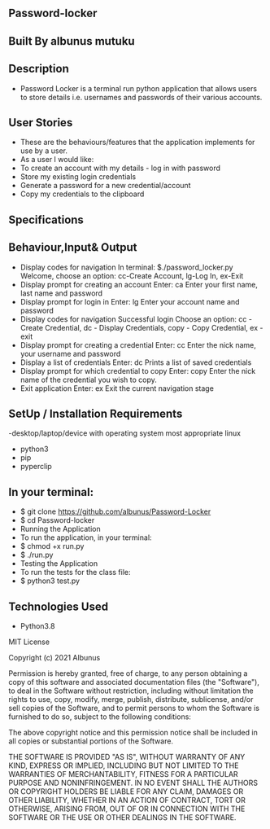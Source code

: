 ## Password-locker
## Built By albunus mutuku
## Description
- Password Locker is a terminal run python application that allows users to store details i.e. usernames and passwords of their various accounts.
## User Stories
- These are the behaviours/features that the application implements for use by a user.
- As a user I would like:
- To create an account with my details - log in with password
- Store my existing login credentials
- Generate a password for a new credential/account
- Copy my credentials to the clipboard
## Specifications
## Behaviour,Input& Output
- Display codes for navigation  In terminal: $./password_locker.py  Welcome, choose an option: cc-Create Account, lg-Log In, ex-Exit
- Display prompt for creating an account  Enter: ca Enter your first name, last name and password
- Display prompt for login in Enter: lg Enter your account name and password
- Display codes for navigation  Successful login  Choose an option: cc - Create Credential, dc - Display Credentials, copy - Copy Credential, ex - exit
- Display prompt for creating a credential  Enter: cc Enter the nick name, your username and password
- Display a list of credentials Enter: dc Prints a list of saved credentials
- Display prompt for which credential to copy Enter: copy Enter the nick name of the credential you wish to copy.
- Exit application  Enter: ex Exit the current navigation stage
## SetUp / Installation Requirements
-desktop/laptop/device with operating system most appropriate linux
- python3
- pip
- pyperclip
## In your terminal:
  - $ git clone https://github.com/albunus/Password-Locker
  - $ cd Password-locker
  - Running the Application
  - To run the application, in your terminal:
  - $ chmod +x run.py
  - $ ./run.py
  - Testing the Application
  - To run the tests for the class file:
  - $ python3 test.py
## Technologies Used
  - Python3.8

MIT License

Copyright (c) 2021 Albunus

Permission is hereby granted, free of charge, to any person obtaining a copy
of this software and associated documentation files (the "Software"), to deal
in the Software without restriction, including without limitation the rights
to use, copy, modify, merge, publish, distribute, sublicense, and/or sell
copies of the Software, and to permit persons to whom the Software is
furnished to do so, subject to the following conditions:

The above copyright notice and this permission notice shall be included in all
copies or substantial portions of the Software.

THE SOFTWARE IS PROVIDED "AS IS", WITHOUT WARRANTY OF ANY KIND, EXPRESS OR
IMPLIED, INCLUDING BUT NOT LIMITED TO THE WARRANTIES OF MERCHANTABILITY,
FITNESS FOR A PARTICULAR PURPOSE AND NONINFRINGEMENT. IN NO EVENT SHALL THE
AUTHORS OR COPYRIGHT HOLDERS BE LIABLE FOR ANY CLAIM, DAMAGES OR OTHER
LIABILITY, WHETHER IN AN ACTION OF CONTRACT, TORT OR OTHERWISE, ARISING FROM,
OUT OF OR IN CONNECTION WITH THE SOFTWARE OR THE USE OR OTHER DEALINGS IN THE
SOFTWARE.





